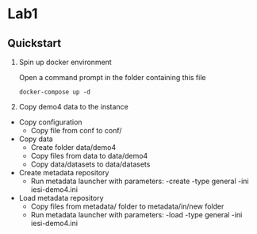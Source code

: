 # Lab1

## Quickstart

1. Spin up docker environment
 
	Open a command prompt in the folder containing this file
	
	 `docker-compose up -d`

2. Copy demo4 data to the instance

* Copy configuration
  * Copy file from conf to conf/
* Copy data
  * Create folder data/demo4
  * Copy files from data to data/demo4
  * Copy data/datasets to data/datasets
* Create metadata repository
  * Run metadata launcher with parameters: -create -type general -ini iesi-demo4.ini
* Load metadata repository
  * Copy files from metadata/ folder to metadata/in/new folder
  * Run metadata launcher with parameters: -load -type general -ini iesi-demo4.ini
